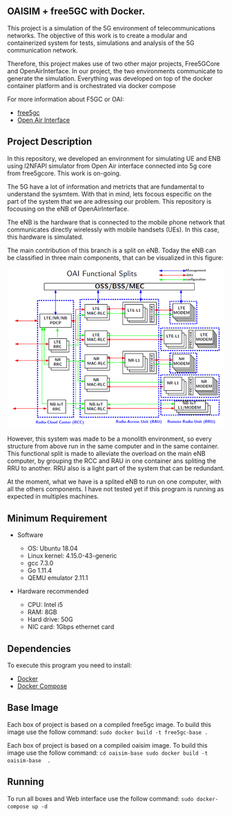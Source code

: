 ## OAISIM + free5GC with Docker.

This project is a simulation of the 5G environment of telecommunications networks. The objective of this work is to create a modular and containerized system for tests, simulations and analysis of the 5G communication network.

Therefore, this project makes use of two other major projects, Free5GCore and OpenAirInterface. In our project, the two environments communicate to generate the simulation. Everything was developed on top of the docker container platform and is orchestrated via docker compose

For more information about F5GC or OAI:
* [free5gc](https://www.free5gc.org/)
* [Open Air Interface](https://www.openairinterface.org/)


## Project Description

In this repository, we developed an environment for simulating UE and ENB using l2NFAPI simulator from Open Air interface connected into 5g core from free5gcore. This work is on-going.

The 5G have a lot of information and metricts that are fundamental to understand the sysmtem. With that in mind, lets focous especific on the part of the system that we are adressing our problem. This repository is focousing on the eNB of OpenAirInterface.

The eNB is the hardware that is connected to the mobile phone network that communicates directly wirelessly with mobile handsets (UEs). In this case, this hardware is simulated.


The main contribution of this branch is a split on eNB. Today the eNB can be classified in three main components, that can be visualized in this figure: 


<p align="center">
    <img src="readme_images/enb.png"/> 
</p>


However, this system was made to be a monolith environment, so every structure from above run in the same computer and in the same container. This functional split is made to alleviate the overload on the main eNB computer, by grouping the RCC and RAU in one container ans spliting the RRU to another. RRU also is a light part of the system that can be redundant.



At the moment, what we have is a splited eNB to run on one computer, with all the others components.
I have not tested yet if this program is running as expected in multiples machines.


## Minimum Requirement
- Software
    - OS: Ubuntu 18.04
    - Linux kernel: 4.15.0-43-generic
    - gcc 7.3.0
    - Go 1.11.4
    - QEMU emulator 2.11.1

- Hardware recommended
    - CPU: Intel i5
    - RAM: 8GB
    - Hard drive: 50G
    - NIC card: 1Gbps ethernet card

## Dependencies

To execute this program you need to install:

* [Docker](https://docs.docker.com/install/)
* [Docker Compose](https://docs.docker.com/compose/install/)




## Base Image
Each box of project is based on a compiled free5gc image. To build this image use the follow command:
``sudo docker build -t free5gc-base .``

Each box of project is based on a compiled oaisim image. To build this image use the follow command:
``cd oaisim-base sudo docker build -t oaisim-base  .``


## Running
To run all boxes and Web interface use the follow command:
``sudo docker-compose up -d``
